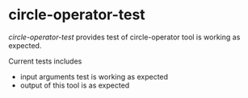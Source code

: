 # circle-operator-test

_circle-operator-test_ provides test of circle-operator tool is working as expected.

Current tests includes
- input arguments test is working as expected
- output of this tool is as expected
